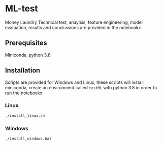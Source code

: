 # ML-test

Money Laundry Technical test, anaylsis, feature engineering, model evaluation, results and conclussions are provided in the notebookx

## Prerequisites

Miniconda, python 3.8

## Installation

Scripts are provided for Windows and Linux, these scripts will install miniconda, create an environment called `testML` with python 3.8 in order to run the notebookx

### Linux

```bash
./install_linux.sh
```
### Windows

```bash
./install_windows.bat
```
